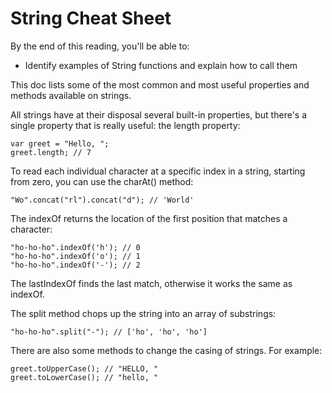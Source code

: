 # String Cheat Sheet

By the end of this reading, you'll be able to:
- Identify examples of String functions and explain how to call them

This doc lists some of the most common and most useful properties and methods available on strings.

All strings have at their disposal several built-in properties, but there's a single property that is really useful: the length property:

~~~
var greet = "Hello, ";
greet.length; // 7
~~~

To read each individual character at a specific index in a string, starting from zero, you can use the charAt() method:

~~~
"Wo".concat("rl").concat("d"); // 'World'
~~~

The indexOf returns the location of the first position that matches a character:
~~~
"ho-ho-ho".indexOf('h'); // 0
"ho-ho-ho".indexOf('o'); // 1
"ho-ho-ho".indexOf('-'); // 2
~~~

The lastIndexOf finds the last match, otherwise it works the same as indexOf.

The split method chops up the string into an array of substrings:
~~~
"ho-ho-ho".split("-"); // ['ho', 'ho', 'ho']
~~~

There are also some methods to change the casing of strings. For example:
~~~
greet.toUpperCase(); // "HELLO, "
greet.toLowerCase(); // "hello, "
~~~